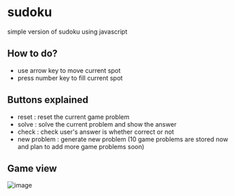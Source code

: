 # sudoku
simple version of sudoku using javascript


## How to do?
* use arrow key to move current spot
* press number key to fill current spot


## Buttons explained
* reset : reset the current game problem
* solve : solve the current problem and show the answer
* check : check user's answer is whether correct or not
* new problem : generate new problem (10 game problems are stored now and plan to add more game problems soon)



## Game view
![image](https://user-images.githubusercontent.com/48081162/172044310-71bcbc67-eb2e-45e2-9abc-cd4c9df78f50.png)
